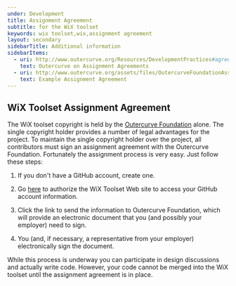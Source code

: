 ```yaml
---
under: Development
title: Assignment Agreement
subtitle: for the WiX toolset
keywords: wix toolset,wix,assignment agreement
layout: secondary
sidebarTitle: Additional information
sidebarItems:
  - uri: http://www.outercurve.org/Resources/DevelopmentPractices#agreements
    text: Outercurve on Assignment Agreements
  - uri: http://www.outercurve.org/assets/files/OutercurveFoundationAssignmentAgreement-editable.pdf
    text: Example Assignment Agreement
---
```


## WiX Toolset Assignment Agreement

The WiX toolset copyright is held by the [Outercurve Foundation](http://www.outercurve.org/) alone. The single copyright holder provides a number of legal advantages for the project. To maintain the single copyright holder over the project, all contributors must sign an assignment agreement with the Outercurve Foundation. Fortunately the assignment process is very easy. Just follow these steps:

1. If you don't have a GitHub account, create one.

2. Go [here](/development/assignment-agreement/login/?returnUrl=/development/assignment-agreement/request/) to authorize the WiX Toolset Web site to access your GitHub account information.

3. Click the link to send the information to Outercurve Foundation, which will provide an electronic document that you (and possibly your employer) need to sign.

4. You (and, if necessary, a representative from your employer) electronically sign the document.

While this process is underway you can participate in design discussions and actually write code. However, your code cannot be merged into the WiX toolset until the assignment agreement is in place.

